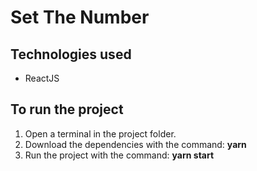 
# Set The Number

## Technologies used
* ReactJS

## To run the project
1. Open a terminal in the project folder.
2. Download the dependencies with the command: **yarn**
3. Run the project with the command: **yarn start**
